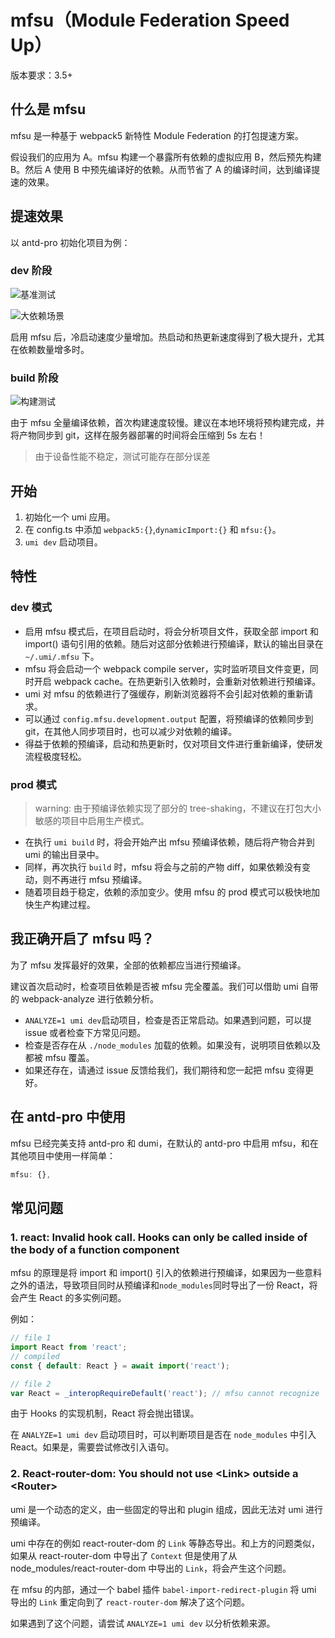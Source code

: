 # mfsu（Module Federation Speed Up）

版本要求：3.5+

## 什么是 mfsu

mfsu 是一种基于 webpack5 新特性 Module Federation 的打包提速方案。

假设我们的应用为 A。mfsu 构建一个暴露所有依赖的虚拟应用 B，然后预先构建 B。然后 A 使用 B 中预先编译好的依赖。从而节省了 A 的编译时间，达到编译提速的效果。

## 提速效果

以 antd-pro 初始化项目为例：

### dev 阶段

![基准测试](https://img.alicdn.com/imgextra/i1/O1CN01HwndzM1Y9pc4X1iFK_!!6000000003017-55-tps-1000-376.svg)

![大依赖场景](https://img.alicdn.com/imgextra/i1/O1CN01Kq9Omc1uWCVJx9QaT_!!6000000006044-55-tps-1000-376.svg)

启用 mfsu 后，冷启动速度少量增加。热启动和热更新速度得到了极大提升，尤其在依赖数量增多时。

### build 阶段

![构建测试](https://img.alicdn.com/imgextra/i3/O1CN01OCwtuh1U2j0N4vTUU_!!6000000002460-55-tps-500-376.svg)

由于 mfsu 全量编译依赖，首次构建速度较慢。建议在本地环境将预构建完成，并将产物同步到 git，这样在服务器部署的时间将会压缩到 5s 左右！

> 由于设备性能不稳定，测试可能存在部分误差

## 开始

1. 初始化一个 umi 应用。
2. 在 config.ts 中添加 `webpack5:{}`,`dynamicImport:{}` 和 `mfsu:{}`。
3. `umi dev` 启动项目。

## 特性

### dev 模式

- 启用 mfsu 模式后，在项目启动时，将会分析项目文件，获取全部 import 和 import() 语句引用的依赖。随后对这部分依赖进行预编译，默认的输出目录在 `~/.umi/.mfsu` 下。
- mfsu 将会启动一个 webpack compile server，实时监听项目文件变更，同时开启 webpack cache。在热更新引入依赖时，会重新对依赖进行预编译。
- umi 对 mfsu 的依赖进行了强缓存，刷新浏览器将不会引起对依赖的重新请求。
- 可以通过 `config.mfsu.development.output` 配置，将预编译的依赖同步到 git，在其他人同步项目时，也可以减少对依赖的编译。
- 得益于依赖的预编译，启动和热更新时，仅对项目文件进行重新编译，使研发流程极度轻松。

### prod 模式

> warning: 由于预编译依赖实现了部分的 tree-shaking，不建议在打包大小敏感的项目中启用生产模式。

- 在执行 `umi build` 时，将会开始产出 mfsu 预编译依赖，随后将产物合并到 umi 的输出目录中。
- 同样，再次执行 `build` 时，mfsu 将会与之前的产物 diff，如果依赖没有变动，则不再进行 mfsu 预编译。
- 随着项目趋于稳定，依赖的添加变少。使用 mfsu 的 prod 模式可以极快地加快生产构建过程。

## 我正确开启了 mfsu 吗？

为了 mfsu 发挥最好的效果，全部的依赖都应当进行预编译。

建议首次启动时，检查项目依赖是否被 mfsu 完全覆盖。我们可以借助 umi 自带的 webpack-analyze 进行依赖分析。

- `ANALYZE=1 umi dev`启动项目，检查是否正常启动。如果遇到问题，可以提 issue 或者检查下方常见问题。
- 检查是否存在从 `./node_modules` 加载的依赖。如果没有，说明项目依赖以及都被 mfsu 覆盖。
- 如果还存在，请通过 issue 反馈给我们，我们期待和您一起把 mfsu 变得更好。

## 在 antd-pro 中使用

mfsu 已经完美支持 antd-pro 和 dumi，在默认的 antd-pro 中启用 mfsu，和在其他项目中使用一样简单：

```js
mfsu: {},
```

## 常见问题

### 1. react: Invalid hook call. Hooks can only be called inside of the body of a function component

mfsu 的原理是将 import 和 import() 引入的依赖进行预编译，如果因为一些意料之外的语法，导致项目同时从预编译和`node_modules`同时导出了一份 React，将会产生 React 的多实例问题。

例如：

```js
// file 1
import React from 'react';
// compiled
const { default: React } = await import('react');

// file 2
var React = _interopRequireDefault('react'); // mfsu cannot recognize
```

由于 Hooks 的实现机制，React 将会抛出错误。

在 `ANALYZE=1 umi dev` 启动项目时，可以判断项目是否在 `node_modules` 中引入 React。如果是，需要尝试修改引入语句。

### 2. React-router-dom: You should not use \<Link\> outside a \<Router\>

umi 是一个动态的定义，由一些固定的导出和 plugin 组成，因此无法对 umi 进行预编译。

umi 中存在的例如 react-router-dom 的 `Link` 等静态导出。和上方的问题类似，如果从 react-router-dom 中导出了 `Context` 但是使用了从 node_modules/react-router-dom 中导出的 `Link`，将会产生这个问题。

在 mfsu 的内部，通过一个 babel 插件 `babel-import-redirect-plugin` 将 umi 导出的 `Link` 重定向到了 `react-router-dom` 解决了这个问题。

如果遇到了这个问题，请尝试 `ANALYZE=1 umi dev` 以分析依赖来源。
